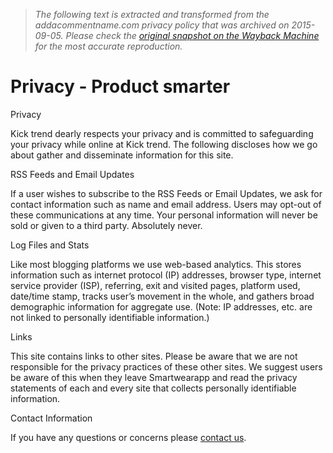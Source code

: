 > *The following text is extracted and transformed from the addacommentname.com privacy policy that was archived on 2015-09-05. Please check the [original snapshot on the Wayback Machine](https://web.archive.org/web/20150905044421id_/http%3A//kicktrend.com/privacy) for the most accurate reproduction.*

# Privacy - Product smarter

Privacy

Kick trend dearly respects your privacy and is committed to safeguarding your privacy while online at Kick trend. The following discloses how we go about gather and disseminate information for this site.

RSS Feeds and Email Updates

If a user wishes to subscribe to the RSS Feeds or Email Updates, we ask for contact information such as name and email address. Users may opt-out of these communications at any time. Your personal information will never be sold or given to a third party. Absolutely never.

Log Files and Stats

Like most blogging platforms we use web-based analytics. This stores information such as internet protocol (IP) addresses, browser type, internet service provider (ISP), referring, exit and visited pages, platform used, date/time stamp, tracks user’s movement in the whole, and gathers broad demographic information for aggregate use. (Note: IP addresses, etc. are not linked to personally identifiable information.)

Links

This site contains links to other sites. Please be aware that we are not responsible for the privacy practices of these other sites. We suggest users be aware of this when they leave Smartwearapp and read the privacy statements of each and every site that collects personally identifiable information.

Contact Information

If you have any questions or concerns please [contact us](http://www.kicktrend.com/contact-us/).

[](http://www.hupso.com/share/)
